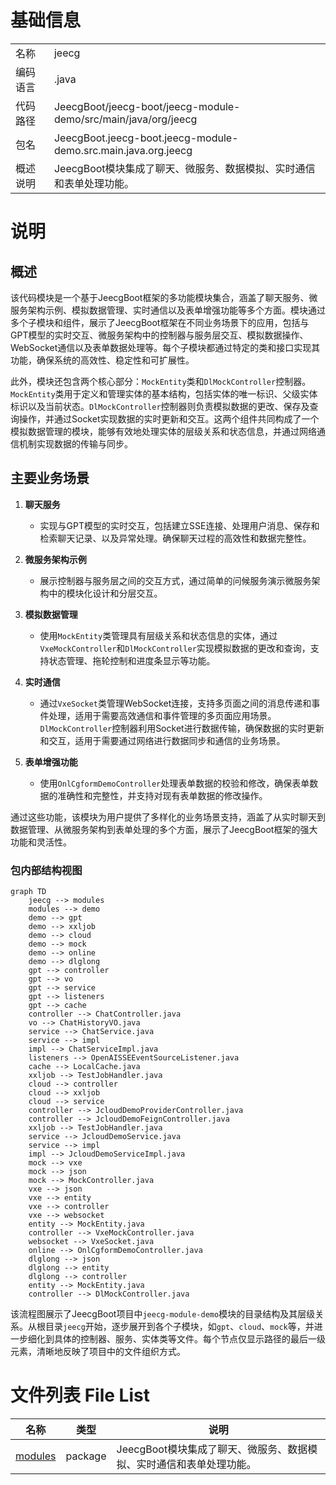 # 基础信息

|      |      |
|------|------|
| 名称 | jeecg |
| 编码语言 | .java |
| 代码路径 | JeecgBoot/jeecg-boot/jeecg-module-demo/src/main/java/org/jeecg |
| 包名 | JeecgBoot.jeecg-boot.jeecg-module-demo.src.main.java.org.jeecg |
| 概述说明 | JeecgBoot模块集成了聊天、微服务、数据模拟、实时通信和表单处理功能。 |

# 说明

## 概述

该代码模块是一个基于JeecgBoot框架的多功能模块集合，涵盖了聊天服务、微服务架构示例、模拟数据管理、实时通信以及表单增强功能等多个方面。模块通过多个子模块和组件，展示了JeecgBoot框架在不同业务场景下的应用，包括与GPT模型的实时交互、微服务架构中的控制器与服务层交互、模拟数据操作、WebSocket通信以及表单数据处理等。每个子模块都通过特定的类和接口实现其功能，确保系统的高效性、稳定性和可扩展性。

此外，模块还包含两个核心部分：`MockEntity`类和`DlMockController`控制器。`MockEntity`类用于定义和管理实体的基本结构，包括实体的唯一标识、父级实体标识以及当前状态。`DlMockController`控制器则负责模拟数据的更改、保存及查询操作，并通过Socket实现数据的实时更新和交互。这两个组件共同构成了一个模拟数据管理的模块，能够有效地处理实体的层级关系和状态信息，并通过网络通信机制实现数据的传输与同步。

## 主要业务场景

1. **聊天服务**  
   - 实现与GPT模型的实时交互，包括建立SSE连接、处理用户消息、保存和检索聊天记录、以及异常处理。确保聊天过程的高效性和数据完整性。

2. **微服务架构示例**  
   - 展示控制器与服务层之间的交互方式，通过简单的问候服务演示微服务架构中的模块化设计和分层交互。

3. **模拟数据管理**  
   - 使用`MockEntity`类管理具有层级关系和状态信息的实体，通过`VxeMockController`和`DlMockController`实现模拟数据的更改和查询，支持状态管理、拖轮控制和进度条显示等功能。

4. **实时通信**  
   - 通过`VxeSocket`类管理WebSocket连接，支持多页面之间的消息传递和事件处理，适用于需要高效通信和事件管理的多页面应用场景。`DlMockController`控制器利用Socket进行数据传输，确保数据的实时更新和交互，适用于需要通过网络进行数据同步和通信的业务场景。

5. **表单增强功能**  
   - 使用`OnlCgformDemoController`处理表单数据的校验和修改，确保表单数据的准确性和完整性，并支持对现有表单数据的修改操作。

通过这些功能，该模块为用户提供了多样化的业务场景支持，涵盖了从实时聊天到数据管理、从微服务架构到表单处理的多个方面，展示了JeecgBoot框架的强大功能和灵活性。


### 包内部结构视图

```mermaid
graph TD
    jeecg --> modules
    modules --> demo
    demo --> gpt
    demo --> xxljob
    demo --> cloud
    demo --> mock
    demo --> online
    demo --> dlglong
    gpt --> controller
    gpt --> vo
    gpt --> service
    gpt --> listeners
    gpt --> cache
    controller --> ChatController.java
    vo --> ChatHistoryVO.java
    service --> ChatService.java
    service --> impl
    impl --> ChatServiceImpl.java
    listeners --> OpenAISSEEventSourceListener.java
    cache --> LocalCache.java
    xxljob --> TestJobHandler.java
    cloud --> controller
    cloud --> xxljob
    cloud --> service
    controller --> JcloudDemoProviderController.java
    controller --> JcloudDemoFeignController.java
    xxljob --> TestJobHandler.java
    service --> JcloudDemoService.java
    service --> impl
    impl --> JcloudDemoServiceImpl.java
    mock --> vxe
    mock --> json
    mock --> MockController.java
    vxe --> json
    vxe --> entity
    vxe --> controller
    vxe --> websocket
    entity --> MockEntity.java
    controller --> VxeMockController.java
    websocket --> VxeSocket.java
    online --> OnlCgformDemoController.java
    dlglong --> json
    dlglong --> entity
    dlglong --> controller
    entity --> MockEntity.java
    controller --> DlMockController.java
```

该流程图展示了JeecgBoot项目中`jeecg-module-demo`模块的目录结构及其层级关系。从根目录`jeecg`开始，逐步展开到各个子模块，如`gpt`、`cloud`、`mock`等，并进一步细化到具体的控制器、服务、实体类等文件。每个节点仅显示路径的最后一级元素，清晰地反映了项目中的文件组织方式。

# 文件列表 File List

| 名称   | 类型  | 说明 |
|-------|------|-------------|
| [modules](modules/_module.md) | package | JeecgBoot模块集成了聊天、微服务、数据模拟、实时通信和表单处理功能。 |


